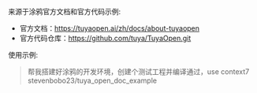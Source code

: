 来源于涂鸦官方文档和官方代码示例:  
- 官方文档：https://tuyaopen.ai/zh/docs/about-tuyaopen  
- 官方代码仓库：https://github.com/tuya/TuyaOpen.git  

使用示例:  
> 帮我搭建好涂鸦的开发环境，创建个测试工程并编译通过，use context7 stevenbobo23/tuya_open_doc_example
